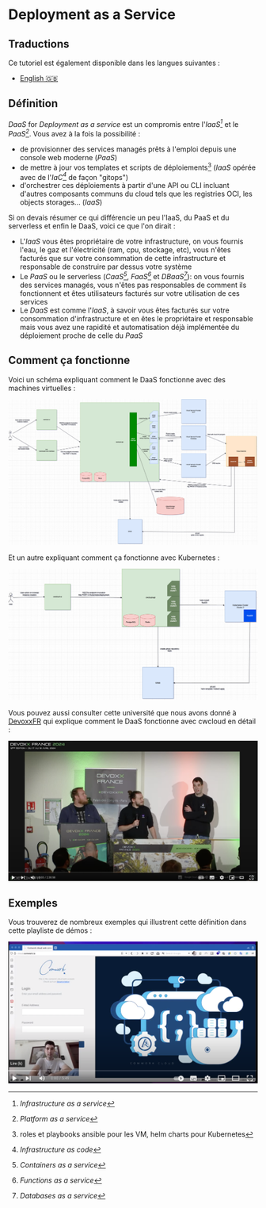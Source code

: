 # Deployment as a Service

## Traductions

Ce tutoriel est également disponible dans les langues suivantes :
* [English 🇬🇧](../../../tutorials/daas.md)

## Définition

_DaaS_ for _Deployment as a service_ est un compromis entre l'_IaaS[^1]_ et le _PaaS[^2]_. Vous avez à la fois la possibilité :
* de provisionner des services managés prêts à l'emploi depuis une console web moderne (_PaaS_)
* de mettre à jour vos templates et scripts de déploiements[^3] (_IaaS_ opérée avec de l'_IaC[^4]_ de façon "gitops")
* d'orchestrer ces déploiements à partir d'une API ou CLI incluant d'autres composants communs du cloud tels que les registries OCI, les objects storages... (_IaaS_)

Si on devais résumer ce qui différencie un peu l'IaaS, du PaaS et du serverless et enfin le DaaS, voici ce que l'on dirait :
* L'_IaaS_ vous êtes propriétaire de votre infrastructure, on vous fournis l'eau, le gaz et l'électricité (ram, cpu, stockage, etc), vous n'êtes facturés que sur votre consommation de cette infrastructure et responsable de construire par dessus votre système
* Le _PaaS_ ou le serverless (_CaaS[^5]_, _FaaS[^6]_ et _DBaaS[^7]_): on vous fournis des services managés, vous n'êtes pas responsables de comment ils fonctionnent et êtes utilisateurs facturés sur votre utilisation de ces services
* Le _DaaS_ est comme l'_IaaS_, à savoir vous êtes facturés sur votre consommation d'infrastructure et en êtes le propriétaire et responsable mais vous avez une rapidité et automatisation déjà implémentée du déploiement proche de celle du _PaaS_

[^1]: _Infrastructure as a service_
[^2]: _Platform as a service_
[^3]: roles et playbooks ansible pour les VM, helm charts pour Kubernetes
[^4]: _Infrastructure as code_
[^5]: _Containers as a service_
[^6]: _Functions as a service_
[^7]: _Databases as a service_

## Comment ça fonctionne

Voici un schéma expliquant comment le DaaS fonctionne avec des machines virtuelles :

![cwcloud_daas_vm](../../../img/cwcloud_daas_vm.png)

Et un autre expliquant comment ça fonctionne avec Kubernetes :

![cwcloud_daas_k8s](../../../img/cwcloud_daas_k8s.png)

Vous pouvez aussi consulter cette université que nous avons donné à [DevoxxFR](https://www.devoxx.fr) qui explique comment le DaaS fonctionne avec cwcloud en détail :

[![devoxxfr_pulumi_university](../../../img/devoxxfr_pulumi_university.png)](https://youtu.be/IAwu-WCN6Nw?si=4w0zY5ri6JC_h8-A)

## Exemples

Vous trouverez de nombreux exemples qui illustrent cette définition dans cette playliste de démos :

[![demo_playlist](../../../img/demo_1.png)](https://youtube.com/playlist?list=PLVa_2sL_l0msxUnmaSpLAGlwOxizXWjht)
